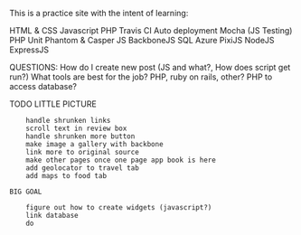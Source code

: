 This is a practice site with the intent of learning:

HTML & CSS
Javascript
PHP
Travis CI
Auto deployment
Mocha (JS Testing)
PHP Unit
Phantom & Casper JS
BackboneJS
SQL
Azure
PixiJS
NodeJS
ExpressJS

QUESTIONS:
	How do I create new post (JS and what?, How does script get run?)
	What tools are best for the job? PHP, ruby on rails, other?
	PHP to access database?

TODO
	LITTLE PICTURE

		handle shrunken links
		scroll text in review box
		handle shrunken more button
		make image a gallery with backbone
		link more to original source
		make other pages once one page app book is here
		add geolocator to travel tab
		add maps to food tab

	BIG GOAL

		figure out how to create widgets (javascript?)
		link database
		do